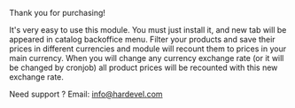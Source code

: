 Thank you for purchasing!

It's very easy to use this module. You must just install it, and new tab will be appeared in catalog backoffice menu.
Filter your products and save their prices in different currencies and module will recount them to prices in your main currency.
When you will change any currency exchange rate (or it will be changed by cronjob) all product prices will be recounted with this new exchange rate.

Need support ? Email: info@hardevel.com